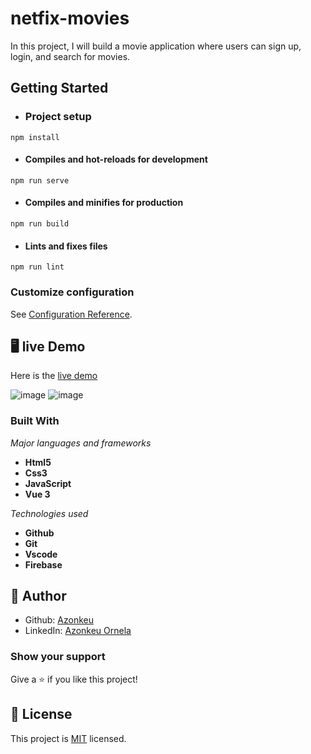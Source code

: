 # netfix-movies

In this project, I will build a movie application where users can sign up, login, and search for movies.

## Getting Started

- ### Project setup

`npm install`

- #### Compiles and hot-reloads for development

`npm run serve`


- #### Compiles and minifies for production

`npm run build`

- #### Lints and fixes files

`npm run lint`

### Customize configuration
See [Configuration Reference](https://cli.vuejs.org/config/).


## 🖥️ live Demo
Here is the [live demo](https://rainbow-liger-5f922b.netlify.app/)

>
![image](https://www.linkpicture.com/q/netfi_1.png)
![image](https://www.linkpicture.com/q/yes-netfix.png)

### Built With

  *Major languages and frameworks* 
  - **Html5**
  - **Css3**
  -  **JavaScript**
  -  **Vue 3**
   
  *Technologies used*
   - **Github**
   - **Git**
   - **Vscode**
   - **Firebase**

## 👩 Author

- Github: [Azonkeu](https://github.com/Azonkeu)
- LinkedIn: [Azonkeu Ornela](https://www.linkedin.com/in/azonkeu-ornela-88a14b172/)


### Show your support

Give a ⭐️ if you like this project!

## 📝 License

This project is [MIT](https://github.com/Azonkeu/netflix-movies/blob/main/LICENSE) licensed.

